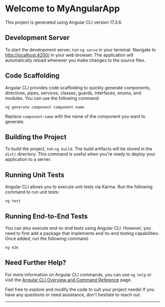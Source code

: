 # Welcome to MyAngularApp

This project is generated using Angular CLI version 17.3.6.

## Development Server

To start the development server, run `ng serve` in your terminal. Navigate to [http://localhost:4200/](http://localhost:4200/) in your web browser. The application will automatically reload whenever you make changes to the source files.

## Code Scaffolding

Angular CLI provides code scaffolding to quickly generate components, directives, pipes, services, classes, guards, interfaces, enums, and modules. You can use the following command:

```
ng generate component component-name
```

Replace `component-name` with the name of the component you want to generate.

## Building the Project

To build the project, run `ng build`. The build artifacts will be stored in the `dist/` directory. This command is useful when you're ready to deploy your application to a server.

## Running Unit Tests

Angular CLI allows you to execute unit tests via Karma. Run the following command to run unit tests:

```
ng test
```

## Running End-to-End Tests

You can also execute end-to-end tests using Angular CLI. However, you need to first add a package that implements end-to-end testing capabilities. Once added, run the following command:

```
ng e2e
```

## Need Further Help?

For more information on Angular CLI commands, you can use `ng help` or visit the [Angular CLI Overview and Command Reference](https://angular.io/cli) page.

Feel free to explore and modify the code to suit your project needs! If you have any questions or need assistance, don't hesitate to reach out.

--- 
